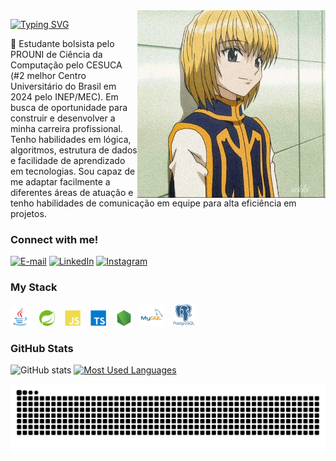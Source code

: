 <img align="right" alt="" height="300px" src="./readmeImg.jpg">

[![Typing SVG](https://readme-typing-svg.herokuapp.com?font=Fira+Code&duration=3000&pause=350&color=F70000&random=false&width=435&lines=Ol%C3%A1%2C+me+chamo+Jo%C3%A3o+Gabriel+Abreu!;sou+Desenvolvedor+Back-end+Java)](https://git.io/typing-svg)

<p align="left">📌 Estudante bolsista pelo PROUNI de Ciência da Computação pelo CESUCA (#2 melhor Centro Universitário do Brasil em 2024 pelo INEP/MEC). Em busca de oportunidade para construir e desenvolver a minha carreira profissional. Tenho habilidades em lógica, algoritmos, estrutura de dados e facilidade de aprendizado em tecnologias. Sou capaz de me adaptar facilmente a diferentes áreas de atuação e tenho habilidades de comunicação em equipe para alta eficiência em projetos.</p>

<h3 align="left">Connect with me!</h3>

[![E-mail](https://img.shields.io/badge/-Email-000?style=for-the-badge&logo=microsoft-outlook&logoColor=FF0000&color:FFF)](mailto:abrxu@yahoo.com)
[![LinkedIn](https://img.shields.io/badge/-LinkedIn-000?style=for-the-badge&logo=linkedin&logoColor=FF0000&color:FFF)](https://www.linkedin.com/in/joao-gabreu/)
[![Instagram](https://img.shields.io/badge/-Instagram-000?style=for-the-badge&logo=instagram&logoColor=FF0000&color:FFF)](https://www.instagram.com/abreuwyz/)

<h3 align="left">My Stack</h3>

<div align="left">
  <img src="https://github.com/devicons/devicon/blob/master/icons/java/java-original.svg" height="30" alt="java logo"  />
  <img width="8" />
  <img src="https://github.com/devicons/devicon/blob/master/icons/spring/spring-original.svg" height="25" alt="spring logo"  />
  <img width="8" />
  <img src="https://github.com/devicons/devicon/blob/master/icons/javascript/javascript-plain.svg" height="25" alt="javascript logo"  />
  <img width="8" />
  <img src="https://github.com/devicons/devicon/blob/master/icons/typescript/typescript-plain.svg" height="25" alt="typescript logo"  />
  <img width="8" />
  <img src="https://github.com/devicons/devicon/blob/master/icons/nodejs/nodejs-original.svg" height="25" alt="nodejs logo"  />
  <img width="8" />
  <img src="https://github.com/devicons/devicon/blob/master/icons/mysql/mysql-original-wordmark.svg" height="35" alt="mysql logo"  />
  <img width="8" />
  <img src="https://github.com/devicons/devicon/blob/master/icons/postgresql/postgresql-plain-wordmark.svg" height="35" alt="postgresql logo"  />
  <img width="8" />
</div>

<h3>GitHub Stats</h3>

![GitHub stats](https://github-readme-stats-git-masterrstaa-rickstaa.vercel.app/api?username=abrxu&hide_title=true&show_icons=true&include_all_commits=false&count_private=true&line_height=25&hide=issues&bg_color=000&title_color=FF0000&text_color=FFF&border_radius=3&border_color=FF0000&icon_color=FF0000&theme=jolly)
[![Most Used Languages](https://github-readme-stats-git-masterrstaa-rickstaa.vercel.app/api/top-langs/?username=abrxu&line_height=10&card_width=290&layout=compact&hide_title=false&count_private=true&langs_count=4&show_icons=true&title_color=FF0000&hide=html,css&bg_color=000&text_color=8B8B8B&border_radius=3&border_color=FF0000&count_private=true)](https://github.com/mari4souza/github-readme-stats)
<br>

<picture>
  <source media="(prefers-color-scheme: dark)" srcset="https://raw.githubusercontent.com/abrxu/abrxu/output/github-contribution-grid-snake-dark.svg">
  <source media="(prefers-color-scheme: light)" srcset="https://raw.githubusercontent.com/abrxu/abrxu/output/github-contribution-grid-snake.svg">
  <img alt="github contribution grid snake animation" src="https://raw.githubusercontent.com/abrxu/abrxu/output/github-contribution-grid-snake.svg">
</picture>
